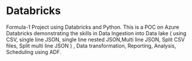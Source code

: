 # Databricks
Formula-1 Project using Databricks and Python.
This is a POC on Azure Databricks demonstrating the skills in Data Ingestion into Data lake ( using CSV, single line JSON, single line nested JSON,Multi line JSON, Split CSV files, Split multi line JSON ) , Data transformation, Reporting, Analysis, Scheduling using ADF.
